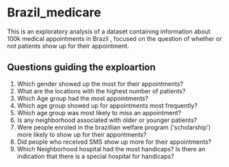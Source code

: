 # Brazil_medicare
This is an exploratory analysis of a dataset containing information about 100k medical appointments in Brazil , focused on the question of whether or not patients show up for their appointment. 

## Questions guiding the exploartion

1. Which gender showed up the most for their appointments?
2. What are the locations with the highest number of patients?
3. Which Age group had the most appointments?
4. Which age group showed up for appointments most frequently?
5. Which age group was most likely to miss an appointment?
4. Is any neighborhood associated with older or younger patients?
5. Were people enroled in the brazillian welfare program ('scholarship') more likely to show up for their appontments?
6. Did people who received SMS show up more for their appointments? 
7. Which Neighborhood hospital had the most handicaps? Is there an indication that there is a special hospital for handicaps?
